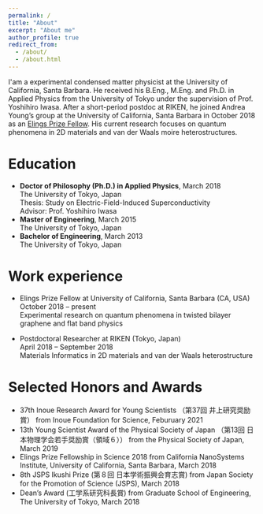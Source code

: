 ```yaml
---
permalink: /
title: "About"
excerpt: "About me"
author_profile: true
redirect_from: 
  - /about/
  - /about.html
---
```



I'am a experimental condensed matter physicist at the University of California, Santa Barbara. He received his B.Eng., M.Eng. and Ph.D. in Applied Physics from the University of Tokyo under the supervision of Prof. Yoshihiro Iwasa. After a short-period postdoc at RIKEN, he joined Andrea Young’s group at the University of California, Santa Barbara in October 2018 as an [Elings Prize Fellow](https://www.cnsi.ucsb.edu/resources/funding/elings-prize/fellows). His current research focuses on quantum phenomena in 2D materials and van der Waals moire heterostructures.

Education
======
* **Doctor of Philosophy (Ph.D.) in Applied Physics**, March 2018<br>
  The University of Tokyo, Japan<br>
  Thesis: Study on Electric-Field-Induced Superconductivity<br>
  Advisor: Prof. Yoshihiro Iwasa
  <br>
* **Master of Engineering**, March 2015<br>
  The University of Tokyo, Japan
  <br>
* **Bachelor of Engineering**, March 2013<br>
  The University of Tokyo, Japan

Work experience
======
* Elings Prize Fellow at University of California, Santa Barbara (CA, USA)<br>
  October 2018 – present<br>
  Experimental research on quantum phenomena in twisted bilayer graphene and flat band physics

* Postdoctoral Researcher at RIKEN (Tokyo, Japan)<br>
  April 2018 – September 2018<br>
  Materials Informatics in 2D materials and van der Waals heterostructure

Selected Honors and Awards
======
* 37th Inoue Research Award for Young Scientists （第37回 井上研究奨励賞） from Inoue Foundation for Science, Feburuary 2021
* 13th Young Scientist Award of the Physical Society of Japan （第13回 日本物理学会若手奨励賞（領域６）） from the Physical Society of Japan, March 2019
* Elings Prize Fellowship in Science 2018
from California NanoSystems Institute, University of California, Santa Barbara, March 2018
* 8th JSPS Ikushi Prize  (第８回 日本学術振興会育志賞)  from Japan Society for the Promotion of Science (JSPS), March 2018
* Dean’s Award (工学系研究科長賞) from Graduate School of Engineering, The University of Tokyo, March 2018


